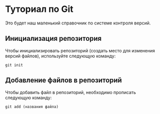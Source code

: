 # Туториал по Git
Это будет наш маленький справочник по системе контроля версий.
## Инициализация репозитория
Чтобы инициализировать репозиторий (создать место для изменения версий файлов), используйте следующую команду:
~~~
git init
~~~
## Добавление файлов в репозиторий
Чтобы добавить файл в репозиторий, необходимо прописать следующую команду: 
~~~
git add (названия файла)
~~~
